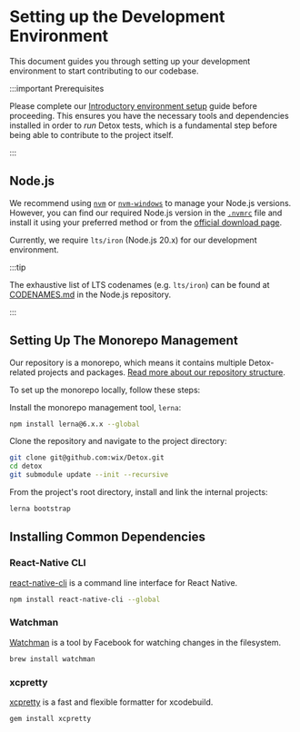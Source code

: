 # Setting up the Development Environment

This document guides you through setting up your development environment to start contributing to our codebase.

:::important Prerequisites

Please complete our [Introductory environment setup](introduction/environment-setup.md) guide before proceeding. This ensures you have the necessary tools and dependencies installed in order to _run_ Detox tests, which is a fundamental step before being able to contribute to the project itself.

:::

## Node.js

We recommend using [`nvm`](https://github.com/nvm-sh/nvm) or [`nvm-windows`](https://github.com/coreybutler/nvm-windows) to manage your Node.js versions. However, you can find our required Node.js version in the [`.nvmrc`](https://github.com/wix/Detox/blob/master/.nvmrc) file and install it using your preferred method or from the [official download page](https://nodejs.org/en/download/).

Currently, we require `lts/iron` (Node.js 20.x) for our development environment.

:::tip

The exhaustive list of LTS codenames (e.g. `lts/iron`)  can be found at [CODENAMES.md](https://github.com/nodejs/Release/blob/main/CODENAMES.md) in the Node.js repository.

:::

## Setting Up The Monorepo Management

Our repository is a monorepo, which means it contains multiple Detox-related projects and packages. [Read more about our repository structure](../code/overview.md#repository-structure).

To set up the monorepo locally, follow these steps:

Install the monorepo management tool, `lerna`:

```bash
npm install lerna@6.x.x --global
```

Clone the repository and navigate to the project directory:

```bash
git clone git@github.com:wix/Detox.git
cd detox
git submodule update --init --recursive
```

From the project's root directory, install and link the internal projects:

```bash
lerna bootstrap
```

## Installing Common Dependencies

### React-Native CLI

[react-native-cli] is a command line interface for React Native.

```bash
npm install react-native-cli --global
```

### Watchman

[Watchman] is a tool by Facebook for watching changes in the filesystem.

```bash
brew install watchman
```

### xcpretty

[xcpretty] is a fast and flexible formatter for xcodebuild.

```bash
gem install xcpretty
```

[react-native-cli]: https://www.npmjs.com/package/react-native-cli
[Watchman]: https://facebook.github.io/watchman/
[xcpretty]: https://github.com/xcpretty/xcpretty
